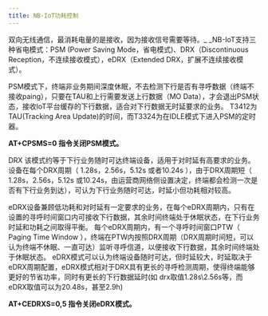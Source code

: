 ```yaml
---
title: NB-IoT功耗控制
---
```


双向无线通信，最消耗电量的是接收，因为接收信号需要等待。_ _NB-IoT支持三种省电模式：PSM (Power Saving Mode，省电模式)、DRX（Discontinuous Reception，不连续接收模式），eDRX（Extended DRX，扩展不连续接收模式）。


PSM模式下，终端非业务期间深度休眠，不去检测下行是否有寻呼数据（终端不接收paing），只要在TAU和上行需要发送上行数据（MO Data），才会退出PSM状态，接收IoT平台缓存的下行数据，适合对下行数据无时延要求的业务。 T3412为TAU(Tracking Area Update)的时间，而T3324为在IDLE模式下进入PSM的定时器。 

**AT+CPSMS=0 指令关闭PSM模式。**


DRX 该模式约等于下行业务随时可达终端设备，适用于对时延有高要求的业务。 设备在每个DRX周期（ 1.28s，2.56s，5.12s 或者10.24s ），由于DRX周期短（ 1.28s，2.56s，5.12s 或10.24s，由运营商网络侧设置决定，终端都会检测一次是否有下行业务到达），可认为下行业务随时可达，时延小但功耗相对较高。


eDRX设备兼顾低功耗和对时延有一定要求的业务，在每个eDRX周期内，只有在设置的寻呼时间窗口内可接收下行数据，其余时间终端处于休眠状态，在下行业务时延和功耗之间取得平衡。 每个eDRX周期内，有一个寻呼时间窗口PTW（ Paging Time Window ），终端在PTW内按照DRX周期（DRX周期时间短，可以认为终端不休眠、一直可达）监听寻呼信道，以便接收下行数据，其余时间终端处于休眠状态。 eDRX模式可以认为终端设备随时可达，但时延较大，时延取决于eDRX周期配置，eDRX模式相对于DRX具有更长的寻呼检测周期，使得终端能够更好的节省功率，同时有更长的下行数据延时(如 drx取值1.28s\\2.56s等，而eDRX取值可以为20.48s，甚至2.9h) 

**AT+CEDRXS=0,5 指令关闭eDRX模式。**